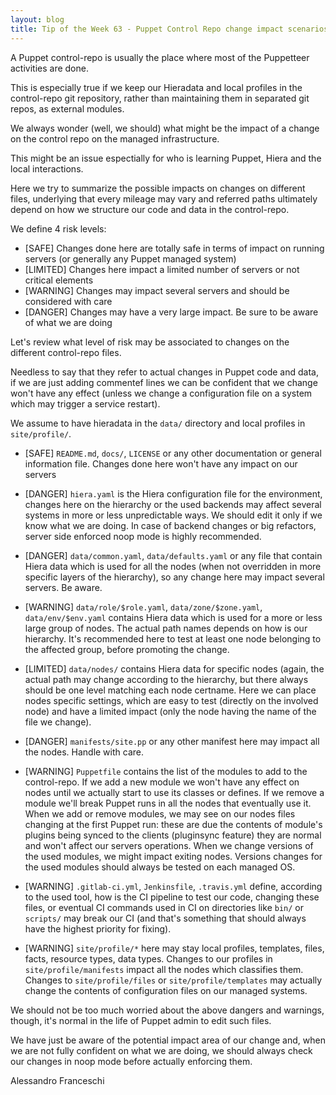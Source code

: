 ```yaml
---
layout: blog
title: Tip of the Week 63 - Puppet Control Repo change impact scenarios
---
```


A Puppet control-repo is usually the place where most of the Puppetteer activities are done.

This is especially true if we keep our Hieradata and local profiles in the control-repo git repository, rather than maintaining them in separated git repos, as external modules.

We always wonder (well, we should) what might be the impact of a change on the control repo on the managed infrastructure.

This might be an issue espectially for who is learning Puppet, Hiera and the local interactions.

Here we try to summarize the possible impacts on changes on different files, underlying that every mileage may vary and referred paths ultimately depend on how we structure our code and data in the control-repo.

We define 4 risk levels:

- [SAFE] Changes done here are totally safe in terms of impact on running servers (or generally any Puppet managed system)
- [LIMITED] Changes here impact a limited number of servers or not critical elements
- [WARNING] Changes may impact several servers and should be considered with care
- [DANGER] Changes may have a very large impact. Be sure to be aware of what we are doing

Let's review what level of risk may be associated to changes on the different control-repo files.

Needless to say that they refer to actual changes in Puppet code and data, if we are just adding commentef lines we can be confident that we change won't have any effect (unless we change a configuration file on a system which may trigger a service restart).

We assume to have hieradata in the ```data/``` directory and local profiles in ```site/profile/```.

- [SAFE] ```README.md```, ```docs/```, ```LICENSE``` or any other documentation or general information file. Changes done here won't have any impact on our servers

- [DANGER] ```hiera.yaml``` is the Hiera configuration file for the environment, changes here on the hierarchy or the used backends may affect several systems in more or less unpredictable ways. We should edit it only if we know what we are doing. In case of backend changes or big refactors, server side enforced noop mode is highly recommended.

- [DANGER] ```data/common.yaml```, ```data/defaults.yaml``` or any file that contain Hiera data which is used for all the nodes (when not overridden in more specific layers of the hierarchy), so any change here may impact several servers. Be aware.

- [WARNING] ```data/role/$role.yaml```, ```data/zone/$zone.yaml```, ```data/env/$env.yaml``` contains Hiera data which is used for a more or less large group of nodes. The actual path names depends on how is our hierarchy. It's recommended here to test at least one node belonging to the affected group, before promoting the change.

- [LIMITED] ```data/nodes/``` contains Hiera data for specific nodes (again, the actual path may change according to the hierarchy, but there always should be one level matching each node certname. Here we can place nodes specific settings, which are easy to test (directly on the involved node) and have a limited impact (only the node having the name of the file we change).

- [DANGER] ```manifests/site.pp``` or any other manifest here may impact all the nodes. Handle with care.

- [WARNING] ```Puppetfile``` contains the list of the modules to add to the control-repo. If we add a new module we won't have any effect on nodes until we actually start to use its classes or defines. If we remove a module we'll break Puppet runs in all the nodes that eventually use it. When we add or remove modules, we may see on our nodes files changing at the first Puppet run: these are due the contents of module's plugins being synced to the clients (pluginsync feature) they are normal and won't affect our servers operations. When we change versions of the used modules, we might impact exiting nodes. Versions changes for the used modules should always be tested on each managed OS.

- [WARNING] ```.gitlab-ci.yml```, ```Jenkinsfile```, ```.travis.yml``` define, according to the used tool, how is the CI pipeline to test our code, changing these files, or eventual CI commands used in CI on directories like ```bin/``` or ```scripts/``` may break our CI (and that's something that should always have the highest priority for fixing).

- [WARNING] ```site/profile/*``` here may stay local profiles, templates, files, facts, resource types, data types. Changes to our profiles in  ```site/profile/manifests``` impact all the nodes which classifies them. Changes to ```site/profile/files``` or ```site/profile/templates``` may actually change the contents of configuration files on our managed systems.

We should not be too much worried about the above dangers and warnings, though, it's normal in the life of Puppet admin to edit such files.

We have just be aware of the potential impact area of our change and, when we are not fully confident on what we are doing, we should always check our changes in noop mode before actually enforcing them.

Alessandro Franceschi
